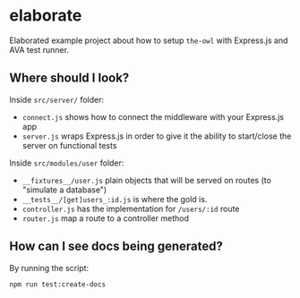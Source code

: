 # elaborate

Elaborated example project about how to setup `the-owl` with Express.js and AVA test runner.


## Where should I look?

Inside `src/server/` folder:

* `connect.js` shows how to connect the middleware with your Express.js app
* `server.js` wraps Express.js in order to give it the ability to start/close the server on functional tests

Inside `src/modules/user` folder:

* `__fixtures__/user.js` plain objects that will be served on routes (to "simulate a database")
* `__tests__/[get]users_:id.js` is where the gold is.
* `controller.js` has the implementation for `/users/:id` route
* `router.js` map a route to a controller method


## How can I see docs being generated?

By running the script:

```sh
npm run test:create-docs
```
